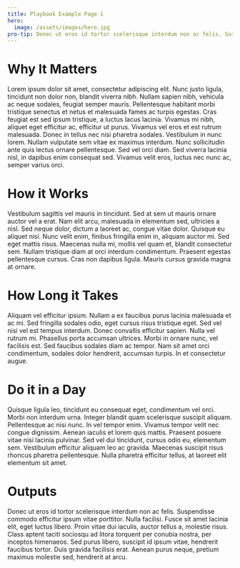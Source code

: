 ```yaml
---
title: Playbook Example Page 1
hero:
  image: /assets/images/hero.jpg
pro-tip: Donec ut eros id tortor scelerisque interdum non ac felis. Suspendisse commodo efficitur ipsum vitae porttitor. Nulla facilisi. Fusce sit amet lacinia elit, eget luctus libero. Proin vitae dui iaculis, auctor tellus a, molestie risus.
---
```


# Why It Matters
Lorem ipsum dolor sit amet, consectetur adipiscing elit. Nunc justo ligula, tincidunt non dolor non, blandit viverra nibh. Nullam sapien nibh, vehicula ac neque sodales, feugiat semper mauris. Pellentesque habitant morbi tristique senectus et netus et malesuada fames ac turpis egestas. Cras feugiat est sed ipsum tristique, a luctus lacus lacinia. Vivamus mi nibh, aliquet eget efficitur ac, efficitur ut purus. Vivamus vel eros et est rutrum malesuada. Donec in tellus nec nisi pharetra sodales. Vestibulum in nunc lorem. Nullam vulputate sem vitae ex maximus interdum. Nunc sollicitudin ante quis lectus ornare pellentesque. Sed vel orci diam. Sed viverra lacinia nisl, in dapibus enim consequat sed. Vivamus velit eros, luctus nec nunc ac, semper varius orci.

# How it Works
Vestibulum sagittis vel mauris in tincidunt. Sed at sem ut mauris ornare auctor vel a erat. Nam elit arcu, malesuada in elementum sed, ultricies a nisl. Sed neque dolor, dictum a laoreet ac, congue vitae dolor. Quisque eu aliquet nisi. Nunc velit enim, finibus fringilla enim in, aliquam auctor mi. Sed eget mattis risus. Maecenas nulla mi, mollis vel quam et, blandit consectetur sem. Nullam tristique diam at orci interdum condimentum. Praesent egestas pellentesque cursus. Cras non dapibus ligula. Mauris cursus gravida magna at ornare.

# How Long it Takes
Aliquam vel efficitur ipsum. Nullam a ex faucibus purus lacinia malesuada et ac mi. Sed fringilla sodales odio, eget cursus risus tristique eget. Sed vel nisi vel est tempus interdum. Donec convallis efficitur sapien. Nulla vel rutrum mi. Phasellus porta accumsan ultrices. Morbi in ornare nunc, vel facilisis est. Sed faucibus sodales diam ac tempor. Nam sit amet orci condimentum, sodales dolor hendrerit, accumsan turpis. In et consectetur augue.

# Do it in a Day
Quisque ligula leo, tincidunt eu consequat eget, condimentum vel orci. Morbi non interdum urna. Integer blandit quam scelerisque suscipit aliquam. Pellentesque ac nisi nunc. In vel tempor enim. Vivamus tempor velit nec congue dignissim. Aenean iaculis et lorem quis mattis. Praesent posuere vitae nisi lacinia pulvinar. Sed vel dui tincidunt, cursus odio eu, elementum sem. Vestibulum efficitur aliquam leo ac gravida. Maecenas suscipit risus rhoncus pharetra pellentesque. Nulla pharetra efficitur tellus, at laoreet elit elementum sit amet.

# Outputs
Donec ut eros id tortor scelerisque interdum non ac felis. Suspendisse commodo efficitur ipsum vitae porttitor. Nulla facilisi. Fusce sit amet lacinia elit, eget luctus libero. Proin vitae dui iaculis, auctor tellus a, molestie risus. Class aptent taciti sociosqu ad litora torquent per conubia nostra, per inceptos himenaeos. Sed purus libero, suscipit id ipsum vitae, hendrerit faucibus tortor. Duis gravida facilisis erat. Aenean purus neque, pretium maximus molestie sed, hendrerit at arcu.